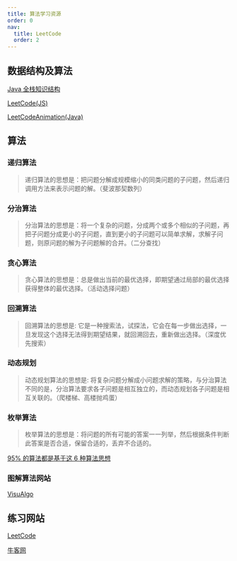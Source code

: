 ```yaml
---
title: 算法学习资源
order: 0
nav:
  title: LeetCode
  order: 2
---
```


## 数据结构及算法

[Java 全栈知识结构](https://www.pdai.tech/md/algorithm/alg-basic-overview.html)

[LeetCode(JS)](https://github.com/azl397985856/leetcode)

[LeetCodeAnimation(Java)](https://github.com/MisterBooo/LeetCodeAnimation)

## 算法

### 递归算法

> 递归算法的思想是：把问题分解成规模缩小的同类问题的子问题，然后递归调用方法来表示问题的解。（斐波那契数列）

### 分治算法

> 分治算法的思想是：将一个复杂的问题，分成两个或多个相似的子问题，再把子问题分成更小的子问题，直到更小的子问题可以简单求解，求解子问题，则原问题的解为子问题解的合并。（二分查找）

### 贪心算法

> 贪心算法的思想是：总是做出当前的最优选择，即期望通过局部的最优选择获得整体的最优选择。（活动选择问题）

### 回溯算法

> 回溯算法的思想是: 它是一种搜索法，试探法，它会在每一步做出选择，一旦发现这个选择无法得到期望结果，就回溯回去，重新做出选择。（深度优先搜索）

### 动态规划

> 动态规划算法的思想是: 将复杂问题分解成小问题求解的策略，与分治算法不同的是，分治算法要求各子问题是相互独立的，而动态规划各子问题是相互关联的。（爬楼梯、高楼抛鸡蛋）

### 枚举算法

> 枚举算法的思想是：将问题的所有可能的答案一一列举，然后根据条件判断此答案是否合适，保留合适的，丢弃不合适的。

[95% 的算法都是基于这 6 种算法思想](https://zhuanlan.zhihu.com/p/428479862)

### 图解算法网站

[VisuAlgo](https://visualgo.net/zh)

## 练习网站

[LeetCode](https://leetcode-cn.com/)

[牛客网](https://www.nowcoder.com/)
